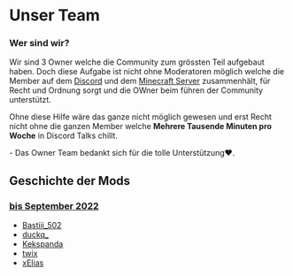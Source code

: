 # Unser Team

### Wer sind wir?

Wir sind 3 Owner welche die Community zum grössten Teil aufgebaut haben. Doch diese Aufgabe ist nicht ohne Moderatoren möglich welche die Member auf dem [Discord](https://dc.kahlifar.de) und dem [Minecraft Server](/server) zusammenhält, für Recht und Ordnung sorgt und die OWner beim führen der Community unterstützt.

Ohne diese Hilfe wäre das ganze nicht möglich gewesen und erst Recht nicht ohne die ganzen Member welche **Mehrere Tausende Minuten pro Woche** in Discord Talks chillt.

\- Das Owner Team bedankt sich für die tolle Unterstützung❤.

<team-component></team-component>


## Geschichte der Mods

### <u>bis September 2022</u>

- [Bastiii_502]()
- [duckq_]()
- [Kekspanda]()
- [twix]()
- [xElias]()